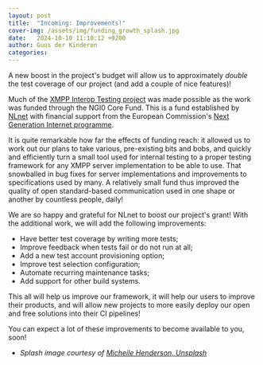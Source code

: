 ```yaml
---
layout: post
title:  "Incoming: Improvements!"
cover-img: /assets/img/funding_growth_splash.jpg
date:   2024-10-10 11:10:12 +0200
author: Guus der Kinderen
categories:
---
```


A new boost in the project's budget will allow us to approximately _double_ the test coverage of our project (and add a couple of nice features)! 

Much of the [XMPP Interop Testing project](https://xmpp-interop-testing.github.io/) was made possible as the work was funded through the NGI0 Core Fund. This is a fund established by [NLnet](https://nlnet.nl/) with financial support from the European Commission's [Next Generation Internet programme](https://ngi.eu/).

It is quite remarkable how far the effects of funding reach: it allowed us to work out our plans to take various, pre-existing bits and bobs, and quickly and efficiently turn a small tool used for internal testing to a proper testing framework for any XMPP server implementation to be able to use. That snowballed in bug fixes for server implementations and improvements to specifications used by many. A relatively small fund thus improved the quality of open standard-based communication used in one shape or another by countless people, daily!

We are so happy and grateful for NLnet to boost our project's grant! With the additional work, we will add the following improvements:

- Have better test coverage by writing more tests;
- Improve feedback when tests fail or do not run at all;
- Add a new test account provisioning option;
- Improve test selection configuration;
- Automate recurring maintenance tasks;
- Add support for other build systems.

This all will help us improve our framework, it will help our users to improve their products, and will allow new projects to more easily deploy our open and free solutions into their CI pipelines!

You can expect a lot of these improvements to become available to you, soon!

- _Splash image courtesy of [Micheile Henderson, Unsplash](https://unsplash.com/@micheile?utm_content=creditCopyText&utm_medium=referral&utm_source=unsplash)_
  